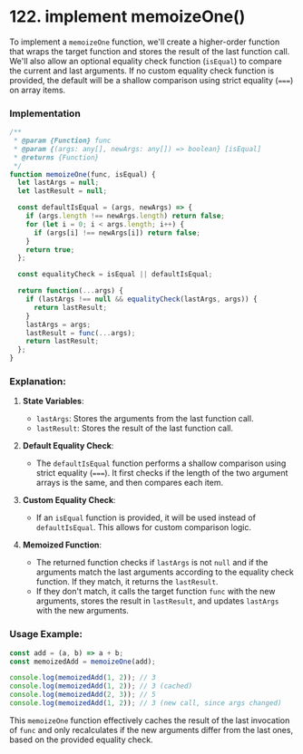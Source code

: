 # 122. implement memoizeOne()

To implement a `memoizeOne` function, we'll create a higher-order function that wraps the target function and stores the result of the last function call. We'll also allow an optional equality check function (`isEqual`) to compare the current and last arguments. If no custom equality check function is provided, the default will be a shallow comparison using strict equality (`===`) on array items.

### Implementation

```javascript
/**
 * @param {Function} func
 * @param {(args: any[], newArgs: any[]) => boolean} [isEqual]
 * @returns {Function}
 */
function memoizeOne(func, isEqual) {
  let lastArgs = null;
  let lastResult = null;

  const defaultIsEqual = (args, newArgs) => {
    if (args.length !== newArgs.length) return false;
    for (let i = 0; i < args.length; i++) {
      if (args[i] !== newArgs[i]) return false;
    }
    return true;
  };

  const equalityCheck = isEqual || defaultIsEqual;

  return function(...args) {
    if (lastArgs !== null && equalityCheck(lastArgs, args)) {
      return lastResult;
    }
    lastArgs = args;
    lastResult = func(...args);
    return lastResult;
  };
}
```

### Explanation:

1. **State Variables**:
   - `lastArgs`: Stores the arguments from the last function call.
   - `lastResult`: Stores the result of the last function call.

2. **Default Equality Check**:
   - The `defaultIsEqual` function performs a shallow comparison using strict equality (`===`). It first checks if the length of the two argument arrays is the same, and then compares each item.

3. **Custom Equality Check**:
   - If an `isEqual` function is provided, it will be used instead of `defaultIsEqual`. This allows for custom comparison logic.

4. **Memoized Function**:
   - The returned function checks if `lastArgs` is not `null` and if the arguments match the last arguments according to the equality check function. If they match, it returns the `lastResult`.
   - If they don't match, it calls the target function `func` with the new arguments, stores the result in `lastResult`, and updates `lastArgs` with the new arguments.

### Usage Example:

```javascript
const add = (a, b) => a + b;
const memoizedAdd = memoizeOne(add);

console.log(memoizedAdd(1, 2)); // 3
console.log(memoizedAdd(1, 2)); // 3 (cached)
console.log(memoizedAdd(2, 3)); // 5
console.log(memoizedAdd(1, 2)); // 3 (new call, since args changed)
```

This `memoizeOne` function effectively caches the result of the last invocation of `func` and only recalculates if the new arguments differ from the last ones, based on the provided equality check.